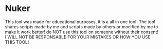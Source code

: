 # Nuker
This tool was made for educational purposes, it is a all in one tool. The tool shares scripts made by me and scripts made by others or modified by me to make it work better! do NOT use this tool on someone without their consent! I WILL NOT BE RESPONSABLE FOR YOUR MISTAKES OR HOW YOU USE THIS TOOL!
